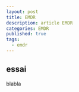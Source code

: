 ```yaml
---
layout: post
title: EMDR
description: article EMDR
categories: EMDR
published: true
tags: 
  - emdr
---
```


## essai

blabla